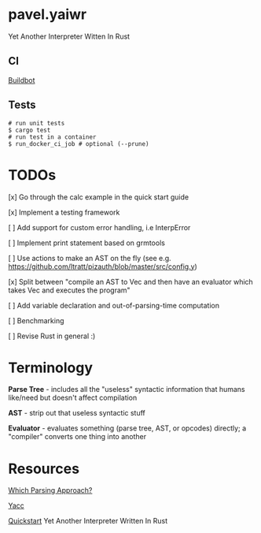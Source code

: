 # pavel.yaiwr

Yet Another Interpreter Witten In Rust

## CI

[Buildbot](https://ci.soft-dev.org/#/builders/1)

## Tests

```shell
# run unit tests
$ cargo test
# run test in a container
$ run_docker_ci_job # optional (--prune)
```

# TODOs

[x] Go through the calc example in the quick start guide

[x] Implement a testing framework

[ ] Add support for custom error handling, i.e InterpError

[ ] Implement print statement based on grmtools

[ ] Use actions to make an AST on the fly (see e.g. https://github.com/ltratt/pizauth/blob/master/src/config.y)

[x] Split between "compile an AST to Vec<Opcode> and then have an evaluator which takes Vec<Opcode> and executes the program"

[ ] Add variable declaration and out-of-parsing-time computation

[ ] Benchmarking

[ ] Revise Rust in general :)

# Terminology

**Parse Tree** - includes all the "useless" syntactic information that humans like/need but doesn't affect compilation

**AST** - strip out that useless syntactic stuff

**Evaluator** - evaluates something (parse tree, AST, or opcodes) directly; a "compiler" converts one thing into another

# Resources

[Which Parsing Approach?](https://tratt.net/laurie/blog/2020/which_parsing_approach.html)

[Yacc](https://web.archive.org/web/20220830093827/dinosaur.compilertools.net/yacc/index.html)

[Quickstart](https://softdevteam.github.io/grmtools/master/book/quickstart.html)
Yet Another Interpreter Written In Rust
